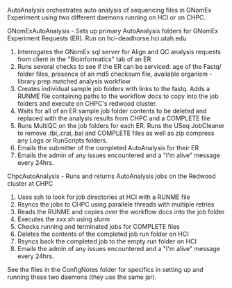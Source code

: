 AutoAnalysis orchestrates auto analysis of sequencing files in GNomEx Experiment using two different daemons running on HCI or on CHPC.

GNomExAutoAnalysis - Sets up primary AutoAnalysis folders for GNomEx Experiment Requests (ER). Run on hci-deadhorse.hci.utah.edu
1) Interrogates the GNomEx sql server for Align and QC analysis requests from client in the "Bioinformatics" tab of an ER
2) Runs several checks to see if the ER can be serviced: age of the Fastq/ folder files, presence of an md5 checksum file, available organism - library prep matched analysis workflow
3) Creates individual sample job folders with links to the fastq. Adds a RUNME file containing paths to the workflow docs to copy into the job folders and execute on CHPC's redwood cluster.
4) Waits for all of an ER sample job folder contents to be deleted and replaced with the analysis results from CHPC and a COMPLETE file
3) Runs MultiQC on the job folders for each ER. Runs the USeq JobCleaner to remove .tbi,.crai,.bai and COMPLETE files as well as zip compress any Logs or RunScripts folders. 
7) Emails the submitter of the completed AutoAnalysis for their ER
8) Emails the admin of any issues encountered and a "I'm alive" message every 24hrs.

ChpcAutoAnalysis - Runs and returns AutoAnalysis jobs on the Redwood cluster at CHPC
1)  Uses ssh to look for job directories at HCI with a RUNME file
2)  Rsyncs the jobs to CHPC using parallele threads with multiple retries
3)  Reads the RUNME and copies over the workflow docs into the job folder
4)  Executes the xxx.sh using slurm
5)  Checks running and terminated jobs for COMPLETE files
6)  Deletes the contents of the completed job run folder on HCI
7)  Rsyncs back the completed job to the empty run folder on HCI
8)  Emails the admin of any issues encountered and a "I'm alive" message every 24hrs.

See the files in the ConfigNotes folder for specifics in setting up and running these two daemons (they use the same jar).


